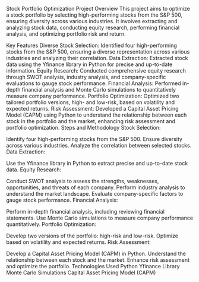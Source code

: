 Stock Portfolio Optimization
Project Overview
This project aims to optimize a stock portfolio by selecting high-performing stocks from the S&P 500, ensuring diversity across various industries. It involves extracting and analyzing stock data, conducting equity research, performing financial analysis, and optimizing portfolio risk and return.

Key Features
Diverse Stock Selection: Identified four high-performing stocks from the S&P 500, ensuring a diverse representation across various industries and analyzing their correlation.
Data Extraction: Extracted stock data using the Yfinance library in Python for precise and up-to-date information.
Equity Research: Conducted comprehensive equity research through SWOT analysis, industry analysis, and company-specific evaluations to gauge stock performance.
Financial Analysis: Performed in-depth financial analysis and Monte Carlo simulations to quantitatively measure company performance.
Portfolio Optimization: Optimized two tailored portfolio versions, high- and low-risk, based on volatility and expected returns.
Risk Assessment: Developed a Capital Asset Pricing Model (CAPM) using Python to understand the relationship between each stock in the portfolio and the market, enhancing risk assessment and portfolio optimization.
Steps and Methodology
Stock Selection:

Identify four high-performing stocks from the S&P 500.
Ensure diversity across various industries.
Analyze the correlation between selected stocks.
Data Extraction:

Use the Yfinance library in Python to extract precise and up-to-date stock data.
Equity Research:

Conduct SWOT analysis to assess the strengths, weaknesses, opportunities, and threats of each company.
Perform industry analysis to understand the market landscape.
Evaluate company-specific factors to gauge stock performance.
Financial Analysis:

Perform in-depth financial analysis, including reviewing financial statements.
Use Monte Carlo simulations to measure company performance quantitatively.
Portfolio Optimization:

Develop two versions of the portfolio: high-risk and low-risk.
Optimize based on volatility and expected returns.
Risk Assessment:

Develop a Capital Asset Pricing Model (CAPM) in Python.
Understand the relationship between each stock and the market.
Enhance risk assessment and optimize the portfolio.
Technologies Used
Python
Yfinance Library
Monte Carlo Simulations
Capital Asset Pricing Model (CAPM)
